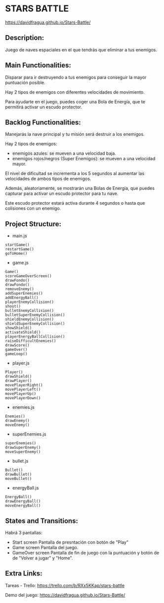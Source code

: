 # STARS BATTLE

https://davidfragua.github.io/Stars-Battle/

## Description:

Juego de naves espaciales en el que tendrás que eliminar a tus enemigos.


## Main Functionalities:

Disparar para ir destruyendo a tus enemigos para conseguir la mayor puntuación posible.

Hay 2 tipos de enemigos con diferentes velocidades de movimiento. 

Para ayudarte en el juego, puedes coger una Bola de Energía, que te permitirá activar un escudo protector.



## Backlog Functionalities:

Manejarás la nave principal y tu misión será destruir a los enemigos.

Hay 2 tipos de enemigos: 
- enemigos azules: se mueven a una velocidad baja.
- enemigos rojos/negros (Super Enemigos): se mueven a una velocidad mayor.

El nivel de dificultad se incrementa a los 5 segundos al aumentar las velocidades de ambos tipos de enemigos.

Además, aleatoriamente, se mostrarán una Bolas de Energía, que puedes capturar para activar un escudo protector para tu nave.

Este escudo protector estará activa durante 4 segundos o hasta que colisiones con un enemigo.


## Project Structure:

- main.js
```
startGame()
restartGame()
goToHome()
```

- game.js
```
Game()
scoreGameOverScreen()
drawFondo()
drawFondo()
removeEnemy()
addSuperEnemies()
addEnergyBall()
playerEnemyCollision()
shoot()
bulletEnemyCollision()
bulletSuperEnemyCollision()
shieldEnemyCollision()
shieldSuperEnemyCollision()
showShield()
activateShield()
playerEnergyBallCollision()
raiseDifficultEnemies()
drawScore()
gameOver()
gameLoop()
```

- player.js
```
Player()
drawShield()
drawPlayer()
movePlayerRight()
movePlayerLeft()
movePlayerUp()
movePlayerDown()
```

- enemies.js
```
Enemies()
drawEnemy()
moveEnemy()
```

- superEnemies.js
```
superEnemies()
drawSuperEnemy()
moveSuperEnemy()
```

- bullet.js
```
Bullet()
drawBullet()
moveBullet()
```

- energyBall.js
```
EnergyBall()
drawEnergyBall()
moveEnergyBall()
```

## States and Transitions:
Habrá 3 pantallas:
- Start screen
Pantalla de presntación con botón de "Play"
- Game screen
Pantalla del juego.
- GameOver screen
Pantalla de fin de juego con la puntuación y botón de de "Volver a jugar" y "Home".


## Extra Links:

Tareas - Trello:
https://trello.com/b/RXx5KKap/stars-battle

Demo del juego:
https://davidfragua.github.io/Stars-Battle/
